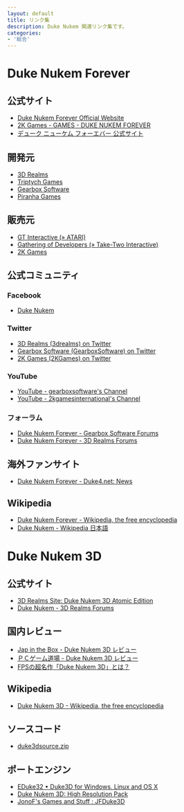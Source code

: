 ```yaml
---
layout: default
title: リンク集
description: Duke Nukem 関連リンク集です。
categories:
- '総合'
---
```


Duke Nukem Forever
==================

公式サイト
----------

* [Duke Nukem Forever Official Website](http://www.dukenukemforever.com/)
* [2K Games - GAMES - DUKE NUKEM FOREVER](http://www.2kgames.com/games/duke-nukem-forever)
* [デューク ニューケム フォーエバー 公式サイト](http://www.2kgames.jp/dnf/)

開発元
------

* [3D Realms](http://www.3drealms.com/)
* [Triptych Games](http://www.triptychgames.com/)
* [Gearbox Software](http://www.gearboxsoftware.com/)
* [Piranha Games](http://www.piranha-games.com/)

販売元
------

* [GT Interactive (&raquo; ATARI)](http://www.atari.com/)
* [Gathering of Developers (&raquo; Take-Two Interactive)](http://www.take2games.com/)
* [2K Games](http://www.2kgames.com/)

公式コミュニティ
----------------

### Facebook

* [Duke Nukem](http://www.facebook.com/DukeGame)

### Twitter

* [3D Realms (3drealms) on Twitter](http://twitter.com/3drealms)
* [Gearbox Software (GearboxSoftware) on Twitter](http://twitter.com/GearboxSoftware)
* [2K Games (2KGames) on Twitter](http://twitter.com/2KGames)

### YouTube

* [YouTube - gearboxsoftware's Channel](http://www.youtube.com/user/gearboxsoftware)
* [YouTube - 2kgamesinternational's Channel](http://www.youtube.com/user/2kgamesinternational)

### フォーラム

* [Duke Nukem Forever - Gearbox Software Forums](http://gbxforums.gearboxsoftware.com/forumdisplay.php?f=103)
* [Duke Nukem Forever - 3D Realms Forums](http://forums.3drealms.com/vb/forumdisplay.php?f=13)


海外ファンサイト
----------------

* [Duke Nukem Forever - Duke4.net: News](http://www.duke4.net/)

Wikipedia
---------

* [Duke Nukem Forever - Wikipedia, the free encyclopedia](http://en.wikipedia.org/wiki/Duke_Nukem_Forever)
* [Duke Nukem - Wikipedia 日本語](http://ja.wikipedia.org/wiki/Duke_Nukem)

Duke Nukem 3D
=============

公式サイト
----------

* [3D Realms Site: Duke Nukem 3D Atomic Edition](http://www.3drealms.com/duke3d/)
* [Duke Nukem - 3D Realms Forums](http://forums.3drealms.com/vb/forumdisplay.php?f=15)

国内レビュー
------------

* [Jap in the Box - Duke Nukem 3D レビュー](http://24hour.system.to/jitb/dukenukem.htm)
* [ＰＣゲーム道場 - Duke Nukem 3D レビュー](http://www1.plala.or.jp/seiryu/Classic/Duke3D/Duke3d-top.html)
* [FPSの超名作「Duke Nukem 3D」とは？](http://tegeyoka.com/game_play/gp_duke3d_top.html)

Wikipedia
---------

* [Duke Nukem 3D - Wikipedia, the free encyclopedia](http://en.wikipedia.org/wiki/Duke_Nukem_3D)

ソースコード
------------

* [duke3dsource.zip](ftp://ftp.3drealms.com/source/)

ポートエンジン
--------------

* [EDuke32 • Duke3D for Windows, Linux and OS X](http://www.eduke32.com/)
* [Duke Nukem 3D: High Resolution Pack](http://hrp.duke4.net/)
* [JonoF's Games and Stuff : JFDuke3D](http://www.jonof.id.au/jfduke3d)

